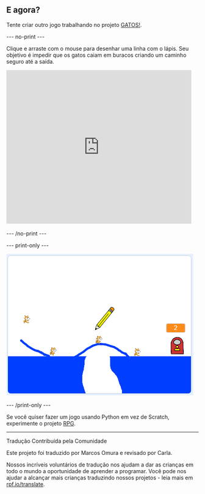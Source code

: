 ## E agora?

Tente criar outro jogo trabalhando no projeto [GATOS!](https://projects.raspberrypi.org/pt-BR/projects/cats?utm_source=pathway&utm_medium=whatnext&utm_campaign=projects).

--- no-print ---

Clique e arraste com o mouse para desenhar uma linha com o lápis. Seu objetivo é impedir que os gatos caiam em buracos criando um caminho seguro até a saída.

<div class="scratch-preview">
  <iframe allowtransparency="true" width="485" height="402" src="https://scratch.mit.edu/projects/embed/253667883/?autostart=false" frameborder="0" scrolling="no"></iframe>
</div>

--- /no-print ---

--- print-only ---

![Gatos terminados](images/cats-finished.png)

--- /print-only ---

Se você quiser fazer um jogo usando Python em vez de Scratch, experimente o projeto [RPG](https://projects.raspberrypi.org/pt-BR/projects/rpg?utm_source=pathway&utm_medium=whatnext&utm_campaign=projects).


***
Tradução Contribuída pela Comunidade

Este projeto foi traduzido por Marcos Omura e revisado por Carla.

Nossos incríveis voluntários de tradução nos ajudam a dar as crianças em todo o mundo a oportunidade de aprender a programar. Você pode nos ajudar a alcançar mais crianças traduzindo nossos projetos - leia mais em [rpf.io/translate](https://rpf.io/translate).